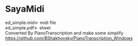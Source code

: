 # SayaMidi
ed_simple.mid<- midi file <br/>
ed_simple.pdf<- sheet
<br/>
Converted By PianoTranscription and make some simplify<br/>
https://github.com/BShakhovsky/PianoTranscription_Windows
